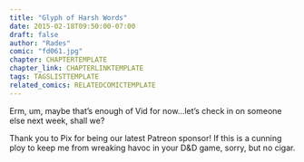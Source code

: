 ```yaml
---
title: "Glyph of Harsh Words"
date: 2015-02-18T09:50:00-07:00
draft: false
author: "Rades"
comic: "fd061.jpg"
chapter: CHAPTERTEMPLATE
chapter_link: CHAPTERLINKTEMPLATE
tags: TAGSLISTTEMPLATE
related_comics: RELATEDCOMICTEMPLATE
---
```


Erm, um, maybe that’s enough of Vid for now…let’s check in on someone else next week, shall we?


Thank you to Pix for being our latest Patreon sponsor! If this is a cunning ploy to keep me from wreaking havoc in your D&amp;D game, sorry, but no cigar.


